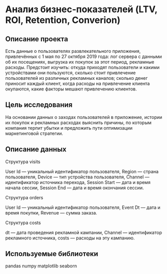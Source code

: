 # Анализ бизнес-показателей (LTV, ROI, Retention, Converion)

## Описание проекта
Есть данные о пользователях развлекательного приложения, привлечённых с 1 мая по 27 октября 2019 года: лог сервера с данными об их посещениях, выгрузка их покупок за этот период, рекламные расходы. Предстоит изучить: откуда приходят пользователи и какими устройствами они пользуются, сколько стоит привлечение пользователей из различных рекламных каналов; сколько денег приносит каждый клиент, когда расходы на привлечение клиента окупаются, какие факторы мешают привлечению клиентов.

## Цель исследования
На основании данных о заходах пользователей в приложение, истории их покупок и рекламных расходах выяснить причины, по которым компания терпит убытки и предложить пути оптимизации маркетинговой стратегии.

## Описание данных
Структура visits

User Id — уникальный идентификатор пользователя,
Region — страна пользователя,
Device — тип устройства пользователя,
Channel — идентификатор источника перехода,
Session Start — дата и время начала сессии,
Session End — дата и время окончания сессии.

Структура orders

User Id — уникальный идентификатор пользователя,
Event Dt — дата и время покупки,
Revenue — сумма заказа.

Структура costs

dt — дата проведения рекламной кампании,
Channel — идентификатор рекламного источника,
costs — расходы на эту кампанию.

## Используемые библиотеки
pandas
numpy
matplotlib
seaborn
